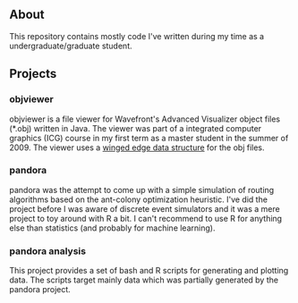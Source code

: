 ## About
This repository contains mostly code I've written during my time as a undergraduate/graduate student.

## Projects
### objviewer
objviewer is a file viewer for Wavefront's Advanced Visualizer object files (*.obj) written in Java. The viewer was part of a integrated computer graphics (ICG) course in my first term as a master student in the summer of 2009. The viewer uses a [winged edge data structure](https://en.wikipedia.org/wiki/Winged_edge) for the obj files.
### pandora
pandora was the attempt to come up with a simple simulation of routing algorithms based on the ant-colony optimization heuristic. I've did the project before I was aware of discrete event simulators and it was a mere project to toy around with R a bit. I can't recommend to use R for anything else than statistics (and probably for machine learning).
### pandora analysis
This project provides a set of bash and R scripts for generating and plotting data. The scripts target mainly data which was partially generated by the pandora project.

